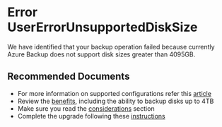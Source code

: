 <properties
	          pageTitle="usererrorunsupporteddisksize"
	          description="usererrorunsupporteddisksize"
		  infoBubbleText="Backup operation was failing due to the disk size limit. See details on the right."
	          service="microsoft.recoveryservices"
	          resource="backup"
	          authors="srinathv"
	          ms.author="srinathv"
		  articleId="azurebackup-crc-usererrorunsupporteddisksize"
	          diagnosticScenario="azurebackup-crc-usererrorunsupporteddisksize"
	          selfHelpType="diagnostics"
	          supportTopicIds="32553276"
	          productPesIds="15207"
	          cloudEnvironments="public"
/>


# Error UserErrorUnsupportedDiskSize

<!--issueDescription-->
We have identified that your backup operation failed because currently Azure Backup does not support disk sizes greater than 4095GB. 
<!--/issueDescription-->

## **Recommended Documents**

* For more information on supported configurations refer this [article](https://docs.microsoft.com/en-us/azure/backup/backup-support-matrix-iaas)
* Review the [benefits](https://aka.ms/AB-IR-feature-considerations), including the ability to backup disks up to 4TB
* Make sure you read the [considerations](https://aka.ms/AB-IR-feature-considerations) section
* Complete the upgrade following these [instructions](https://aka.ms/AB-IR-upgrade)
